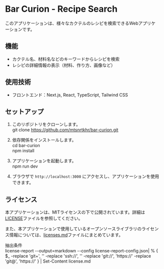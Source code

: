 # Bar Curion - Recipe Search
このアプリケーションは、様々なカクテルのレシピを検索できるWebアプリケーションです。

## 機能

- カクテル名、材料名などのキーワードからレシピを検索
- レシピの詳細情報の表示（材料、作り方、画像など）

## 使用技術

- フロントエンド：Next.js, React, TypeScript, Tailwind CSS

## セットアップ

1. このリポジトリをクローンします。  
git clone https://github.com/mtsnrtkhr/bar-curion.git

2. 依存関係をインストールします。  
cd bar-curion  
npm install  

3. アプリケーションを起動します。  
npm run dev

4. ブラウザで `http://localhost:3000` にアクセスし、アプリケーションを使用できます。

## ライセンス

本アプリケーションは、MITライセンスの下で公開されています。詳細は[LICENSE](./LICENSE)ファイルを参照してください。

また、本アプリケーションで使用しているオープンソースライブラリのライセンス情報については、[licenses.md](./licenses.md)ファイルにまとめています。

抽出条件  
license-report --output=markdown --config license-report-config.json| % { $_ -replace 'git\+', '' -replace 'ssh://', '' -replace 'git://', 'https://' -replace 'git@', 'https://' } | Set-Content license.md